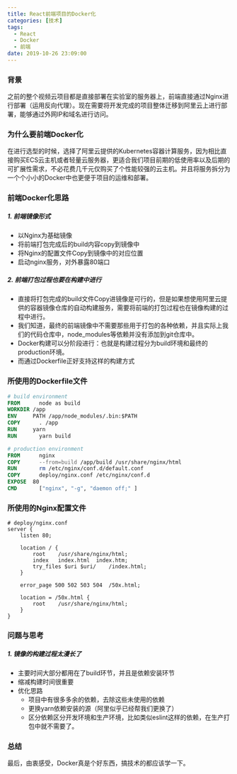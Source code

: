 ```yaml
---
title: React前端项目的Docker化
categories: [技术]
tags:
  - React
  - Docker
  - 前端
date: 2019-10-26 23:09:00
---
```


### 背景
之前的整个视频云项目都是直接部署在实验室的服务器上，前端直接通过Nginx进行部署（运用反向代理）。现在需要将开发完成的项目整体迁移到阿里云上进行部署，能够通过外网IP和域名进行访问。

### 为什么要前端Docker化
在进行选型的时候，选择了阿里云提供的Kubernetes容器计算服务，因为相比直接购买ECS云主机或者轻量云服务器，更适合我们项目前期的低使用率以及后期的可扩展性需求，不必花费几千元仅购买了个性能较强的云主机。并且将服务拆分为一个个小小的Docker中也更便于项目的运维和部署。

<!--more-->

### 前端Docker化思路
##### 1. 前端镜像形式
- 以Nginx为基础镜像
- 将前端打包完成后的build内容copy到镜像中
- 将Nginx的配置文件Copy到镜像中的对应位置
- 启动nginx服务，对外暴露80端口

##### 2. 前端打包过程也要在构建中进行

- 直接将打包完成的build文件Copy进镜像是可行的，但是如果想使用阿里云提供的容器镜像仓库的自动构建服务，需要将前端的打包过程也在镜像构建的过程中进行。
- 我们知道，最终的前端镜像中不需要那些用于打包的各种依赖，并且实际上我们的代码仓库中，node_modules等依赖并没有添加到git仓库中。
- Docker构建可以分阶段进行：也就是构建过程分为build环境和最终的production环境。
- 而通过Dockerfile正好支持这样的构建方式

### 所使用的Dockerfile文件

```dockerfile
# build environment
FROM 	  node as build
WORKDIR	/app
ENV	    PATH /app/node_modules/.bin:$PATH
COPY 	  . /app
RUN	    yarn
RUN 	  yarn build

# production environment
FROM 	  nginx
COPY	  --from=build /app/build /usr/share/nginx/html
RUN 	  rm /etc/nginx/conf.d/default.conf
COPY 	  deploy/nginx.conf /etc/nginx/conf.d
EXPOSE 	80
CMD 	  ["nginx", "-g", "daemon off;" ]
```

### 所使用的Nginx配置文件

```
# deploy/nginx.conf
server {
	listen 80;
	
	location / {
		root	/usr/share/nginx/html;
		index 	index.html	index.htm;
		try_files $uri $uri/	/index.html;
	}
	
	error_page 500 502 503 504	/50x.html;

	location = /50x.html {
		root	/usr/share/nginx/html;
	}
}

```

### 问题与思考
##### 1. 镜像的构建过程太漫长了
- 主要时间大部分都用在了build环节，并且是依赖安装环节
- 缩减构建时间很重要
- 优化思路
  - 项目中有很多多余的依赖，去除这些未使用的依赖
  - 更换yarn依赖安装的源（阿里似乎已经帮我们更换了）
  - 区分依赖区分开发环境和生产环境，比如类似eslint这样的依赖，在生产打包中就不需要了。


### 总结 
最后，由衷感受，Docker真是个好东西，搞技术的都应该学一下。